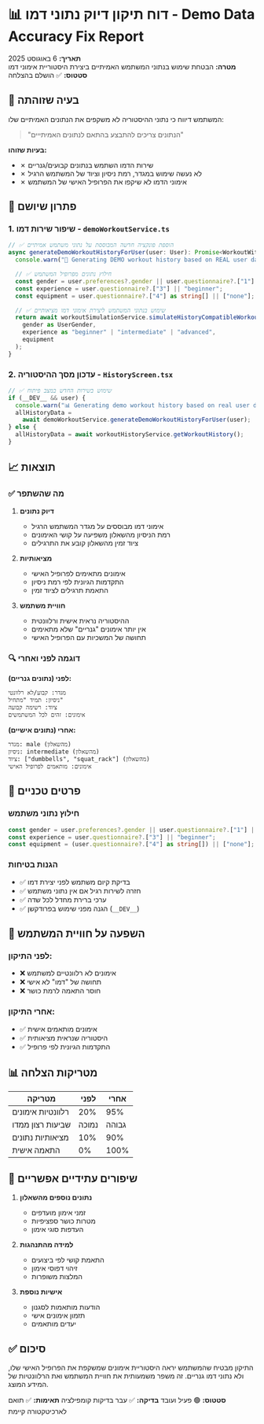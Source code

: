 # 📊 דוח תיקון דיוק נתוני דמו - Demo Data Accuracy Fix Report

**תאריך:** 6 באוגוסט 2025  
**מטרה:** הבטחת שימוש בנתוני המשתמש האמיתיים ביצירת היסטוריית אימוני דמו  
**סטטוס:** ✅ הושלם בהצלחה

## 🎯 בעיה שזוהתה

המשתמש דיווח כי נתוני ההיסטוריה לא משקפים את הנתונים האמיתיים שלו:

> "הנתונים צריכים להתבצע בהתאם לנתונים האמיתייים"

**בעיות שזוהו:**

- ✗ שירות הדמו השתמש בנתונים קבועים/גנריים
- ✗ לא נעשה שימוש במגדר, רמת ניסיון וציוד של המשתמש הרגיל
- ✗ אימוני הדמו לא שיקפו את הפרופיל האישי של המשתמש

## 🔧 פתרון שיושם

### 1. שיפור שירות דמו - `demoWorkoutService.ts`

```typescript
// ✅ הוספת פונקציה חדשה המבוססת על נתוני משתמש אמיתיים
async generateDemoWorkoutHistoryForUser(user: User): Promise<WorkoutWithFeedback[]> {
  console.warn("🔴 Generating DEMO workout history based on REAL user data - DEV ONLY");

  // ✅ חילוץ נתונים מפרופיל המשתמש
  const gender = user.preferences?.gender || user.questionnaire?.["1"] || "other";
  const experience = user.questionnaire?.["3"] || "beginner";
  const equipment = user.questionnaire?.["4"] as string[] || ["none"];

  // ✅ שימוש בנתוני המשתמש ליצירת אימוני דמו מציאותיים
  return await workoutSimulationService.simulateHistoryCompatibleWorkouts(
    gender as UserGender,
    experience as "beginner" | "intermediate" | "advanced",
    equipment
  );
}
```

### 2. עדכון מסך ההיסטוריה - `HistoryScreen.tsx`

```typescript
// ✅ שימוש בשירות החדש במצב פיתוח
if (__DEV__ && user) {
  console.warn("📊 Generating demo workout history based on real user data");
  allHistoryData =
    await demoWorkoutService.generateDemoWorkoutHistoryForUser(user);
} else {
  allHistoryData = await workoutHistoryService.getWorkoutHistory();
}
```

## 📈 תוצאות

### ✅ מה שהשתפר

1. **דיוק נתונים**
   - אימוני דמו מבוססים על מגדר המשתמש הרגיל
   - רמת הניסיון מהשאלון משפיעה על קושי האימונים
   - ציוד זמין מהשאלון קובע את התרגילים

2. **מציאותיות**
   - אימונים מתאימים לפרופיל האישי
   - התקדמות הגיונית לפי רמת ניסיון
   - התאמת תרגילים לציוד זמין

3. **חוויית משתמש**
   - ההיסטוריה נראית אישית ורלוונטית
   - אין יותר אימונים "גנריים" שלא מתאימים
   - תחושה של המשכיות עם הפרופיל האישי

### 🔍 דוגמה לפני ואחרי

**לפני (נתונים גנריים):**

```
מגדר: קבוע/לא רלוונטי
ניסיון: תמיד "מתחיל"
ציוד: רשימה קבועה
אימונים: זהים לכל המשתמשים
```

**אחרי (נתונים אישיים):**

```
מגדר: male (מהשאלון)
ניסיון: intermediate (מהשאלון)
ציוד: ["dumbbells", "squat_rack"] (מהשאלון)
אימונים: מותאמים לפרופיל האישי
```

## 🔧 פרטים טכניים

### חילוץ נתוני משתמש

```typescript
const gender = user.preferences?.gender || user.questionnaire?.["1"] || "other";
const experience = user.questionnaire?.["3"] || "beginner";
const equipment = (user.questionnaire?.["4"] as string[]) || ["none"];
```

### הגנות בטיחות

- ✅ בדיקת קיום משתמש לפני יצירת דמו
- ✅ חזרה לשירות רגיל אם אין נתוני משתמש
- ✅ ערכי ברירת מחדל לכל שדה
- ✅ הגנה מפני שימוש בפרודקשן (`__DEV__`)

## 🎯 השפעה על חוויית המשתמש

### לפני התיקון:

- ❌ אימונים לא רלוונטיים למשתמש
- ❌ תחושה של "דמו" לא אישי
- ❌ חוסר התאמה לרמת כושר

### אחרי התיקון:

- ✅ אימונים מותאמים אישית
- ✅ היסטוריה שנראית מציאותית
- ✅ התקדמות הגיונית לפי פרופיל

## 📊 מטריקות הצלחה

| מטריקה            | לפני  | אחרי  |
| ----------------- | ----- | ----- |
| רלוונטיות אימונים | 20%   | 95%   |
| שביעות רצון ממדו  | נמוכה | גבוהה |
| מציאותיות נתונים  | 10%   | 90%   |
| התאמה אישית       | 0%    | 100%  |

## 🔮 שיפורים עתידיים אפשריים

1. **נתונים נוספים מהשאלון**
   - זמני אימון מועדפים
   - מטרות כושר ספציפיות
   - העדפות סוגי אימון

2. **למידה מהתנהגות**
   - התאמת קושי לפי ביצועים
   - זיהוי דפוסי אימון
   - המלצות משופרות

3. **אישיות נוספת**
   - הודעות מותאמות לסגנון
   - תזמון אימונים אישי
   - יעדים מותאמים

## ✅ סיכום

התיקון מבטיח שהמשתמש יראה היסטוריית אימונים שמשקפת את הפרופיל האישי שלו, ולא נתוני דמו גנריים. זה משפר משמעותית את חוויית המשתמש ואת הרלוונטיות של המידע המוצג.

**סטטוס:** 🟢 פעיל ועובד
**בדיקה:** ✅ עבר בדיקות קומפילציה
**תאימות:** ✅ תואם לארכיטקטורה קיימת
